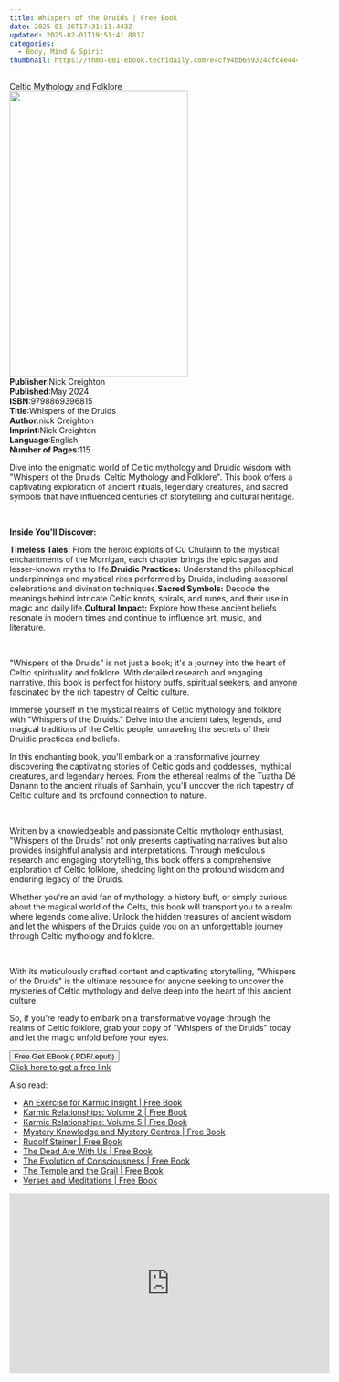 ```yaml
---
title: Whispers of the Druids | Free Book
date: 2025-01-26T17:31:11.443Z
updated: 2025-02-01T19:51:41.081Z
categories:
  - Body, Mind & Spirit
thumbnail: https://thmb-001-ebook.techidaily.com/e4cf94bb659324cfc4e444ffb4de70cd6a9d8e4c279f004652429a1d8ecebfa8.jpg
---
```

<main id="book-container">
  <div class="flex flex-col">
    <div class="book-brief flex-1 py-6 px-4 sm:p-6 md:py-10 md:px-8">
      <!-- brief-->
      <div class="book-brief-main">Celtic Mythology and Folklore</div>
    </div>
    <div
      class="book-meta-info flex-1 grid gap-4 col-start-1 col-end-3 row-start-1 sm:mb-6 sm:grid-cols-4 lg:gap-6 lg:col-start-2 lg:row-end-6 lg:row-span-6 lg:mb-0"
    >
      <div
        class="book-meta-info-left place-content-center mt-4 p-4 text-sm leading-6 col-start-2 col-span-2 dark:text-slate-400"
      >
        <img
          class="w-full h-500 object-cover rounded-lg sm:h-255 sm:col-span-2 lg:col-span-full"
          src="https://img-001-ebook.techidaily.com/e29a91fdb36e116a98b4f72aba9b36a0f549ea800138d43a64864a32de35acaf.jpg"
          alt=""
          width="312"
          height="500"
        />
      </div>
      <div
        class="book-meta-info-right mt-2 col-start-1 row-start-2 col-span-3 self-center"
      >
        <!-- meta data  -->
        <div class="flex flex-col px-4 md:px-8">
          <div class="flex-1">
            <strong>Publisher</strong>:<span class="px-2">Nick Creighton</span>
          </div>
          <div class="flex-1">
            <strong>Published</strong>:<span class="px-2">May 2024</span>
          </div>
          <div class="flex-1">
            <strong>ISBN</strong>:<span class="px-2">9798869396815</span>
          </div>
          <div class="flex-1">
            <strong>Title</strong>:<span class="px-2"
              >Whispers of the Druids</span
            >
          </div>
          <div class="flex-1">
            <strong>Author</strong>:<span class="px-2">nick Creighton</span>
          </div>
          <div class="flex-1">
            <strong>Imprint</strong>:<span class="px-2">Nick Creighton</span>
          </div>
          <div class="flex-1">
            <strong>Language</strong>:<span class="px-2">English</span>
          </div>
          <div class="flex-1">
            <strong>Number of Pages</strong>:<span class="px-2">115</span>
          </div>
        </div>
      </div>
    </div>
    <div class="book-description flex-1 py-6 px-4 sm:p-6 md:py-10 md:px-8">
      <div class="book-description-main">
        <div accordion-content="" id="description">
          <p>
            Dive into the enigmatic world of Celtic mythology and Druidic wisdom
            with "Whispers of the Druids: Celtic Mythology and Folklore". This
            book offers a captivating exploration of ancient rituals, legendary
            creatures, and sacred symbols that have influenced centuries of
            storytelling and cultural heritage.
          </p>
          <p><br /></p>
          <p><strong>Inside You'll Discover:</strong></p>
          <span contenteditable="false" class="ql-ui"></span
          ><strong>Timeless Tales:</strong> From the heroic exploits of Cu
          Chulainn to the mystical enchantments of the Morrígan, each chapter
          brings the epic sagas and lesser-known myths to life.<span
            contenteditable="false"
            class="ql-ui"
          ></span
          ><strong>Druidic Practices:</strong> Understand the philosophical
          underpinnings and mystical rites performed by Druids, including
          seasonal celebrations and divination techniques.<span
            contenteditable="false"
            class="ql-ui"
          ></span
          ><strong>Sacred Symbols:</strong> Decode the meanings behind intricate
          Celtic knots, spirals, and runes, and their use in magic and daily
          life.<span contenteditable="false" class="ql-ui"></span
          ><strong>Cultural Impact:</strong> Explore how these ancient beliefs
          resonate in modern times and continue to influence art, music, and
          literature.
          <p><br /></p>
          <p>
            "Whispers of the Druids" is not just a book; it's a journey into the
            heart of Celtic spirituality and folklore. With detailed research
            and engaging narrative, this book is perfect for history buffs,
            spiritual seekers, and anyone fascinated by the rich tapestry of
            Celtic culture.
          </p>
          <p>
            Immerse yourself in the mystical realms of Celtic mythology and
            folklore with "Whispers of the Druids." Delve into the ancient
            tales, legends, and magical traditions of the Celtic people,
            unraveling the secrets of their Druidic practices and beliefs.
          </p>
          <p>
            In this enchanting book, you'll embark on a transformative journey,
            discovering the captivating stories of Celtic gods and goddesses,
            mythical creatures, and legendary heroes. From the ethereal realms
            of the Tuatha Dé Danann to the ancient rituals of Samhain, you'll
            uncover the rich tapestry of Celtic culture and its profound
            connection to nature.
          </p>
          <p><br /></p>
          <p>
            Written by a knowledgeable and passionate Celtic mythology
            enthusiast, "Whispers of the Druids" not only presents captivating
            narratives but also provides insightful analysis and
            interpretations. Through meticulous research and engaging
            storytelling, this book offers a comprehensive exploration of Celtic
            folklore, shedding light on the profound wisdom and enduring legacy
            of the Druids.
          </p>
          <p>
            Whether you're an avid fan of mythology, a history buff, or simply
            curious about the magical world of the Celts, this book will
            transport you to a realm where legends come alive. Unlock the hidden
            treasures of ancient wisdom and let the whispers of the Druids guide
            you on an unforgettable journey through Celtic mythology and
            folklore.
          </p>
          <p><br /></p>
          <p>
            With its meticulously crafted content and captivating storytelling,
            "Whispers of the Druids" is the ultimate resource for anyone seeking
            to uncover the mysteries of Celtic mythology and delve deep into the
            heart of this ancient culture.
          </p>
          <p>
            So, if you're ready to embark on a transformative voyage through the
            realms of Celtic folklore, grab your copy of "Whispers of the
            Druids" today and let the magic unfold before your eyes.
          </p>
        </div>
        <div class="accordion-fader"></div>
      </div>
    </div>
    <div class="book-excerpts flex-1 py-6 px-4 sm:p-6 md:py-10 md:px-8"></div>
    <div
      class="book-about-author flex-1 py-6 px-4 sm:p-6 md:py-10 md:px-8"
    ></div>
    <div class="book-free-get flex-1 py-6 px-4 sm:p-6 md:py-10 md:px-8">
      <button
        id="btn-free-get"
        class="bg-blue-500 hover:bg-blue-700 text-white font-bold py-2 px-4 rounded"
      >
        Free Get EBook (.PDF/.epub)
      </button>
      <div id="countdown-display" class="px-2 text-lg mt-2"></div>
      <a
        id="free-link"
        class="hidden bg-blue-500 hover:bg-blue-700 text-white font-bold py-2 px-4 rounded"
        href="https://www.ebooks.com/en-us/book/211359695/whispers-of-the-druids/nick-creighton/"
        target="_blank"
        >Click here to get a free link</a
      >
    </div>
    <script>
      let countdownTime = 0;
      let countdownInterval = null;
      document
        .getElementById('btn-free-get')
        .addEventListener('click', startCountdown);
      function startCountdown() {
        countdownTime = new Date().getTime() + 60000 * 3;
        countdownInterval = setInterval(updateCountdown, 1000);
        document.getElementById('btn-free-get').disabled = true;
        document
          .getElementById('btn-free-get')
          .classList.add('bg-gray-500', 'cursor-not-allowed');
      }
      function updateCountdown() {
        let currentTime = new Date().getTime();
        let timeLeft = countdownTime - currentTime;
        let secondsLeft = Math.floor(timeLeft / 1000);
        document.getElementById('countdown-display').innerHTML =
          `Remaining time: ${secondsLeft} seconds.`;
        if (secondsLeft <= 0) {
          clearInterval(countdownInterval);
          document.getElementById('btn-free-get').classList.add('hidden');
          document.getElementById('free-link').classList.remove('hidden');
          document.getElementById('countdown-display').innerHTML = '';
        }
      }
    </script>
  </div>
</main>

<ins class="adsbygoogle"
      style="display:block"
      data-ad-client="ca-pub-7571918770474297"
      data-ad-slot="8358498916"
      data-ad-format="auto"
      data-full-width-responsive="true"></ins>
    

<span class="atpl-alsoreadstyle">Also read:</span>
<div><ul>
<li><a href="https://novels-ebooks.techidaily.com/210932816-9781855842861-an-exercise-for-karmic-insight/"><u>An Exercise for Karmic Insight | Free Book</u></a></li>
<li><a href="https://novels-ebooks.techidaily.com/210932825-9781855844384-karmic-relationships-volume-2/"><u>Karmic Relationships: Volume 2 | Free Book</u></a></li>
<li><a href="https://novels-ebooks.techidaily.com/210932830-9781855844261-karmic-relationships-volume-5/"><u>Karmic Relationships: Volume 5 | Free Book</u></a></li>
<li><a href="https://novels-ebooks.techidaily.com/210932831-9781855843172-mystery-knowledge-and-mystery-centres/"><u>Mystery Knowledge and Mystery Centres | Free Book</u></a></li>
<li><a href="https://novels-ebooks.techidaily.com/210932827-9781912230679-rudolf-steiner/"><u>Rudolf Steiner | Free Book</u></a></li>
<li><a href="https://novels-ebooks.techidaily.com/210932818-9781855842878-the-dead-are-with-us/"><u>The Dead Are With Us | Free Book</u></a></li>
<li><a href="https://novels-ebooks.techidaily.com/210932814-9781855843158-the-evolution-of-consciousness/"><u>The Evolution of Consciousness | Free Book</u></a></li>
<li><a href="https://novels-ebooks.techidaily.com/210932817-9781912230792-the-temple-and-the-grail/"><u>The Temple and the Grail | Free Book</u></a></li>
<li><a href="https://novels-ebooks.techidaily.com/210932815-9781855843608-verses-and-meditations/"><u>Verses and Meditations | Free Book</u></a></li>
</ul></div>

<!-- affiliate ads begin -->
<iframe width="560" height="315" src="https://www.youtube.com/embed/y3VlwHTQQMs?si=BXYwD1pKiaTuev4y" title="YouTube video player" frameborder="0" allow="accelerometer; autoplay; clipboard-write; encrypted-media; gyroscope; picture-in-picture; web-share" referrerpolicy="strict-origin-when-cross-origin" allowfullscreen></iframe>
<!-- affiliate ads end -->

